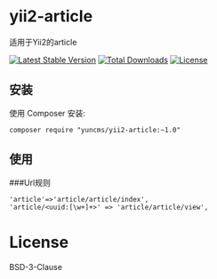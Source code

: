 # yii2-article
适用于Yii2的article


[![Latest Stable Version](https://poser.pugx.org/yuncms/yii2-article/v/stable.svg)](https://packagist.org/packages/yuncms/yii2-article) 
[![Total Downloads](https://poser.pugx.org/yuncms/yii2-article/downloads.svg)](https://packagist.org/packages/yuncms/yii2-article) 
[![License](https://poser.pugx.org/yuncms/yii2-article/license.svg)](https://packagist.org/packages/yuncms/yii2-article)

## 安装

使用 Composer 安装:

```
composer require "yuncms/yii2-article:~1.0"
```
## 使用

###Url规则
````
'article'=>'article/article/index',
'article/<uuid:[\w+]+>' => 'article/article/view',
````

# License

BSD-3-Clause